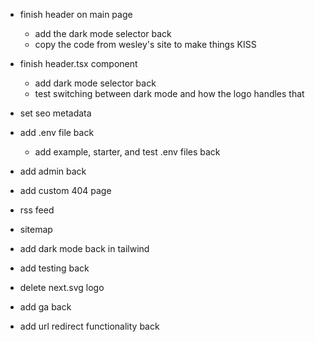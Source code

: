 
- finish header on main page

    - add the dark mode selector back
    - copy the code from wesley's site to make things KISS

- finish header.tsx component
    - add dark mode selector back
    - test switching between dark mode and how the logo handles that

- set seo metadata
- add .env file back
    - add example, starter, and test .env files back

- add admin back
- add custom 404 page
- rss feed
- sitemap
- add dark mode back in tailwind
- add testing back

- delete next.svg logo

- add ga back

- add url redirect functionality back